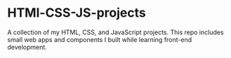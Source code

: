 # HTMl-CSS-JS-projects
A collection of my HTML, CSS, and JavaScript projects. This repo includes small web apps and components I built while learning front-end development.
